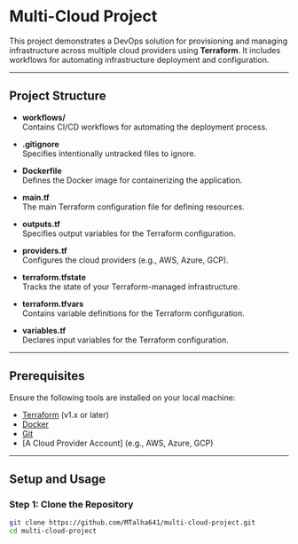 # Multi-Cloud Project

This project demonstrates a DevOps solution for provisioning and managing infrastructure across multiple cloud providers using **Terraform**. It includes workflows for automating infrastructure deployment and configuration.

---

## Project Structure

- **workflows/**  
  Contains CI/CD workflows for automating the deployment process.

- **.gitignore**  
  Specifies intentionally untracked files to ignore.

- **Dockerfile**  
  Defines the Docker image for containerizing the application.

- **main.tf**  
  The main Terraform configuration file for defining resources.

- **outputs.tf**  
  Specifies output variables for the Terraform configuration.

- **providers.tf**  
  Configures the cloud providers (e.g., AWS, Azure, GCP).

- **terraform.tfstate**  
  Tracks the state of your Terraform-managed infrastructure.

- **terraform.tfvars**  
  Contains variable definitions for the Terraform configuration.

- **variables.tf**  
  Declares input variables for the Terraform configuration.

---

## Prerequisites

Ensure the following tools are installed on your local machine:

- [Terraform](https://www.terraform.io/) (v1.x or later)
- [Docker](https://www.docker.com/)
- [Git](https://git-scm.com/)
- [A Cloud Provider Account] (e.g., AWS, Azure, GCP)

---

## Setup and Usage

### Step 1: Clone the Repository

```bash
git clone https://github.com/MTalha641/multi-cloud-project.git
cd multi-cloud-project
